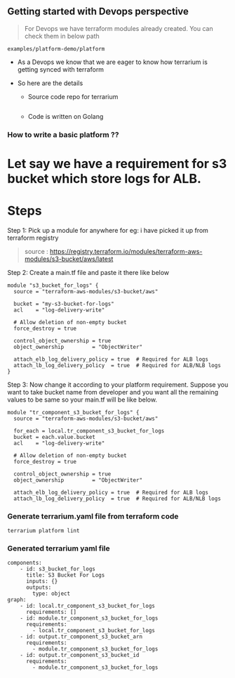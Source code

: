 ## Getting started with Devops perspective

> For Devops we have terraform modules already created. You can check them in below path

```
examples/platform-demo/platform
```

- As a Devops we know that we are eager to know how terrarium is getting synced with terraform 

- So here are the details 

    - Source code repo for terrarium

        ```
        ```

    - Code is written on Golang




### How to write a basic platform ??

# Let say we have a requirement for s3 bucket which store logs for ALB.

# Steps

Step 1: Pick up a module for anywhere for eg: i have picked it up from terraform registry
> source : https://registry.terraform.io/modules/terraform-aws-modules/s3-bucket/aws/latest

Step 2: Create a main.tf file and paste it there like below

```
module "s3_bucket_for_logs" {
  source = "terraform-aws-modules/s3-bucket/aws"

  bucket = "my-s3-bucket-for-logs"
  acl    = "log-delivery-write"

  # Allow deletion of non-empty bucket
  force_destroy = true

  control_object_ownership = true
  object_ownership         = "ObjectWriter"

  attach_elb_log_delivery_policy = true  # Required for ALB logs
  attach_lb_log_delivery_policy  = true  # Required for ALB/NLB logs
}
```

Step 3: Now change it according to your platform requirement. Suppose you want to take bucket name from developer and you want all the remaining values to be same so your main.tf will be like below.

```
module "tr_component_s3_bucket_for_logs" {
  source = "terraform-aws-modules/s3-bucket/aws"

  for_each = local.tr_component_s3_bucket_for_logs
  bucket = each.value.bucket
  acl    = "log-delivery-write"

  # Allow deletion of non-empty bucket
  force_destroy = true

  control_object_ownership = true
  object_ownership         = "ObjectWriter"

  attach_elb_log_delivery_policy = true  # Required for ALB logs
  attach_lb_log_delivery_policy  = true  # Required for ALB/NLB logs
```

### Generate terrarium.yaml file from terraform code

```
terrarium platform lint
```

### Generated terrarium yaml file 

```
components:
    - id: s3_bucket_for_logs
      title: S3 Bucket For Logs
      inputs: {}
      outputs:
        type: object
graph:
    - id: local.tr_component_s3_bucket_for_logs
      requirements: []
    - id: module.tr_component_s3_bucket_for_logs
      requirements:
        - local.tr_component_s3_bucket_for_logs
    - id: output.tr_component_s3_bucket_arn
      requirements:
        - module.tr_component_s3_bucket_for_logs
    - id: output.tr_component_s3_bucket_id
      requirements:
        - module.tr_component_s3_bucket_for_logs

```